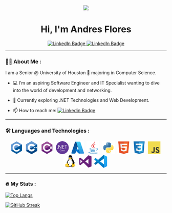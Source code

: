 <div align="center">
  <img src="https://user-images.githubusercontent.com/33458180/231586361-b5f2ee4d-5301-4a8f-a2e4-5f1feeadf336.png" height="250px" />
  <h1> Hi, I'm Andres Flores </h1>
</div>

<div align="center">
  <a href="https://www.linkedin.com/in/andres-flores-412032225/" target="_blank">
    <img src="https://img.shields.io/badge/LinkedIn-blue?logo=linkedin&logoColor=white&style=for-the-badge" alt="LinkedIn Badge">
  </a>
  <a href="https://AndresF49.github.io/" target="_blank">
    <img src="https://img.shields.io/static/v1?style=for-the-badge&label=My Website&message=Link&color=blueviolet" alt="LinkedIn Badge">
  </a>
</div>

---

### :man_technologist: About Me :
I am a Senior @ University of Houston :paw_prints: majoring in Computer Science.

- :computer: I’m an aspiring Software Engineer and IT Specialist wanting to dive into the world of development and networking.

- :pencil: Currently exploring .NET Technologies and Web Development.

- :mailbox: How to reach me: [![Linkedin Badge](https://img.shields.io/badge/-Andres-blue?style=flat&logo=Linkedin&logoColor=white)](https://www.linkedin.com/in/andres-flores-412032225/)

---

### :hammer_and_wrench: Languages and Technologies :

<div align="center">
 <img src="https://github.com/devicons/devicon/blob/master/icons/c/c-original.svg" title="C" alt="C" width="40" height="40" />&nbsp;
 <img src="https://github.com/devicons/devicon/blob/master/icons/cplusplus/cplusplus-original.svg" title="C++" alt="C++" width="40" height="40" />&nbsp;
 <img src="https://github.com/devicons/devicon/blob/master/icons/csharp/csharp-original.svg" title="C#" alt="C#" width="40" height="40" />&nbsp;
 <img src="https://github.com/devicons/devicon/blob/master/icons/dotnetcore/dotnetcore-original.svg" title=".NET Core" alt=".NET Core" width="40" height="40" />&nbsp;
 <img src="https://github.com/devicons/devicon/blob/master/icons/azure/azure-original.svg" title="Azure" alt="Azure" width="40" height="40" />&nbsp;
 <img src="https://github.com/devicons/devicon/blob/master/icons/java/java-original.svg" title="Java" alt="Java" width="40" height="40" />&nbsp;
 <img src="https://github.com/devicons/devicon/blob/master/icons/python/python-original.svg" title="Python" alt="Python" width="40" height="40" />&nbsp;
 <img src="https://github.com/devicons/devicon/blob/master/icons/html5/html5-original.svg" title="HTML" alt="HTML" width="40" height="40" />&nbsp;
 <img src="https://github.com/devicons/devicon/blob/master/icons/css3/css3-original.svg" title="CSS" alt="CSS" width="40" height="40" />&nbsp;
 <img src="https://github.com/devicons/devicon/blob/master/icons/javascript/javascript-original.svg" title="JavaScript" alt="JavaScript" width="40" height="40" />&nbsp;
 <img src="https://github.com/devicons/devicon/blob/master/icons/linux/linux-original.svg" title="Linux" alt="Linux" width="40" height="40" />&nbsp;
 <img src="https://github.com/devicons/devicon/blob/master/icons/visualstudio/visualstudio-plain.svg" title="Visual Studio" alt="Visual Studio" width="40" height="40" />&nbsp;
 <img src="https://github.com/devicons/devicon/blob/master/icons/vscode/vscode-original.svg" title="Visual Studio" alt="Visual Studio" width="40" height="40" />&nbsp;
</div>

---

### :fire: My Stats :

[![Top Langs](https://github-readme-stats.vercel.app/api/top-langs/?username=AndresF49&theme=dark&background=000000&layout=compact)](https://github.com/anuraghazra/github-readme-stats)

[![GitHub Streak](http://github-readme-streak-stats.herokuapp.com?user=AndresF49&theme=dark&background=000000)](https://git.io/streak-stats)
  
